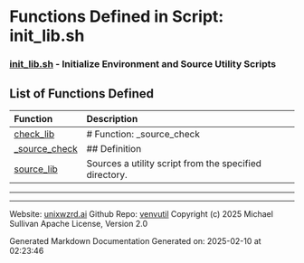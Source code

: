 # Functions Defined in Script: init_lib.sh

### [init_lib.sh](/docs/shdoc/bin/shinclude/scripts/init_lib.sh.md) - Initialize Environment and Source Utility Scripts

## List of Functions Defined

| Function | Description |
|:--|:--|
| [check_lib](functions/check_lib.md) | # Function: _source_check |
| [_source_check](functions/_source_check.md) | ## Definition  |
| [source_lib](functions/source_lib.md) | Sources a utility script from the specified directory. |

---

---

Website: [unixwzrd.ai](https://unixwzrd.ai)
Github Repo: [venvutil](https://github.com/unixwzrd/venvutil)
Copyright (c) 2025 Michael Sullivan
Apache License, Version 2.0

Generated Markdown Documentation
Generated on: 2025-02-10 at 02:23:46
